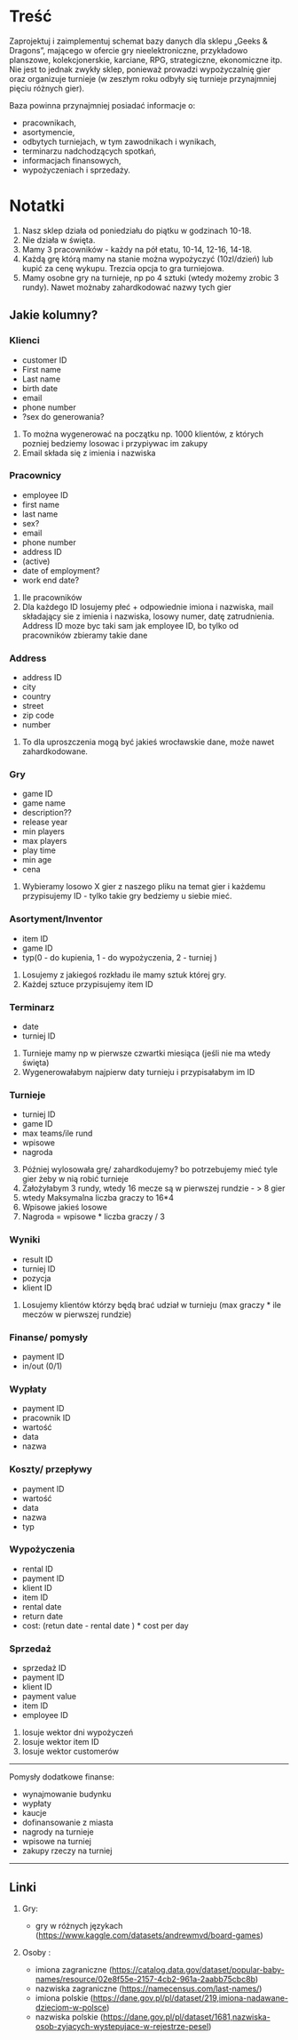 # Treść
Zaprojektuj i zaimplementuj schemat bazy danych dla sklepu „Geeks & Dragons”, mającego w ofercie gry nieelektroniczne, przykładowo planszowe, kolekcjonerskie, karciane, RPG, strategiczne, ekonomiczne itp. Nie jest to jednak zwykły sklep, ponieważ prowadzi wypożyczalnię gier oraz organizuje turnieje (w zeszłym roku odbyły się turnieje przynajmniej pięciu różnych gier).

Baza powinna przynajmniej posiadać informacje o:
- pracownikach,
- asortymencie,
- odbytych turniejach, w tym zawodnikach i wynikach,
- terminarzu nadchodzących spotkań,
- informacjach finansowych,
- wypożyczeniach i sprzedaży.

# Notatki
1. Nasz sklep działa od poniedziału do piątku w godzinach 10-18.
2. Nie działa w święta.
3. Mamy 3 pracowników - każdy na pół etatu, 10-14, 12-16, 14-18.
4. Każdą grę którą mamy na stanie można wypożyczyć (10zl/dzień) lub kupić za cenę wykupu. Trezcia opcja to gra turniejowa.
5. Mamy osobne gry na turnieje, np po 4 sztuki (wtedy możemy zrobic 3 rundy). Nawet możnaby zahardkodować nazwy tych gier

## Jakie kolumny?

### Klienci
- customer ID
- First name
- Last name
- birth date 
- email 
- phone number
- ?sex do generowania?
1. To można wygenerować na początku np. 1000 klientów, z których pozniej bedziemy losowac i przypiywac im zakupy
2. Email składa się z imienia i nazwiska

### Pracownicy
- employee ID
- first name
- last name
- sex?
- email
- phone number
- address ID
- (active)
- date of employment?
- work end date?

1. Ile pracowników
2. Dla każdego ID losujemy płeć + odpowiednie imiona i nazwiska, mail składający sie z imienia i nazwiska, losowy numer, datę zatrudnienia. Address ID moze byc taki sam jak employee ID, bo tylko od pracowników zbieramy takie dane

### Address 
- address ID
- city
- country
- street
- zip code
- number
1. To dla uproszczenia mogą być jakieś wrocławskie dane, może nawet zahardkodowane.

### Gry
- game ID
- game name
- description??
- release year
- min players
- max players
- play time
- min age
- cena
1. Wybieramy losowo X gier z naszego pliku na temat gier i każdemu przypisujemy ID - tylko takie gry bedziemy u siebie mieć.


### Asortyment/Inventor
- item ID
- game ID
- typ(0 - do kupienia, 1 - do wypożyczenia, 2 - turniej )
1. Losujemy z jakiegoś rozkładu ile mamy sztuk której gry.
2. Każdej sztuce przypisujemy item ID

### Terminarz
- date
- turniej ID
1. Turnieje mamy np w pierwsze czwartki miesiąca (jeśli nie ma wtedy święta)
2. Wygenerowałabym najpierw daty turnieju i przypisałabym im ID

### Turnieje
- turniej ID 
- game ID
- max teams/ile rund
- wpisowe
- nagroda
3. Później wylosowała grę/ zahardkodujemy? bo potrzebujemy mieć tyle gier żeby w nią robić turnieje
4. Założyłabym 3 rundy, wtedy 16 mecze są w pierwszej rundzie - > 8 gier 
5. wtedy Maksymalna liczba graczy to 16*4
6. Wpisowe jakieś losowe 
7. Nagroda = wpisowe * liczba graczy / 3 


### Wyniki
- result ID
- turniej ID
- pozycja
- klient ID
1. Losujemy klientów którzy będą brać udział w turnieju (max graczy * ile meczów w pierwszej rundzie)

### Finanse/ pomysły
- payment ID
- in/out (0/1)

### Wypłaty
- payment ID
- pracownik ID
- wartość
- data
- nazwa

###  Koszty/ przepływy
- payment ID
- wartość
- data
- nazwa
- typ 

### Wypożyczenia 
- rental ID
- payment ID
- klient ID
- item ID
- rental date
- return date
- cost: (retun date - rental date ) * cost per day


### Sprzedaż
- sprzedaż ID
- payment ID
- klient ID
- payment value
- item ID
- employee ID
1. losuje wektor dni wypożyczeń
2. losuje wektor item ID
3. losuje wektor customerów





------------------------------------
Pomysły dodatkowe finanse:
- wynajmowanie budynku 
- wypłaty
- kaucje
- dofinansowanie z miasta
- nagrody na turnieje
- wpisowe na turniej
- zakupy rzeczy na turniej
-------------------------------------



## Linki

1. Gry:
    - gry w różnych językach (https://www.kaggle.com/datasets/andrewmvd/board-games)

2. Osoby :
    - imiona zagraniczne (https://catalog.data.gov/dataset/popular-baby-names/resource/02e8f55e-2157-4cb2-961a-2aabb75cbc8b)
    - nazwiska zagraniczne (https://namecensus.com/last-names/)
    - imiona polskie (https://dane.gov.pl/pl/dataset/219,imiona-nadawane-dzieciom-w-polsce)
    - nazwiska polskie (https://dane.gov.pl/pl/dataset/1681,nazwiska-osob-zyjacych-wystepujace-w-rejestrze-pesel)
